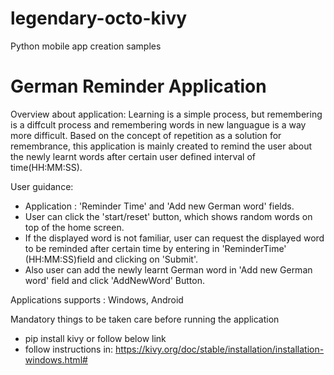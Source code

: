 # legendary-octo-kivy
Python mobile app creation samples
# German Reminder Application

Overview about application:
   Learning is a simple process, but remembering is a diffcult process and remembering words in new languague is a way more difficult. 
   Based on the concept of repetition as a solution for remembrance, this application is mainly created to remind the user about the newly learnt words 
   after certain user defined interval of time(HH:MM:SS).

 User guidance:
   * Application : 'Reminder Time' and 'Add new German word' fields.
   * User can click the 'start/reset' button, which shows random words on top of the home screen.
   * If the displayed word is not familiar, user can request the displayed word to be reminded after certain time by entering in 'ReminderTime' (HH:MM:SS)field 
      and clicking on 'Submit'.
   * Also user can add the newly learnt German word in 'Add new German word' field and click 'AddNewWord' Button.
  
 Applications supports : Windows, Android

 Mandatory things to be taken care before running the application
 * pip install kivy or follow below link
 * follow instructions in: https://kivy.org/doc/stable/installation/installation-windows.html#
 
